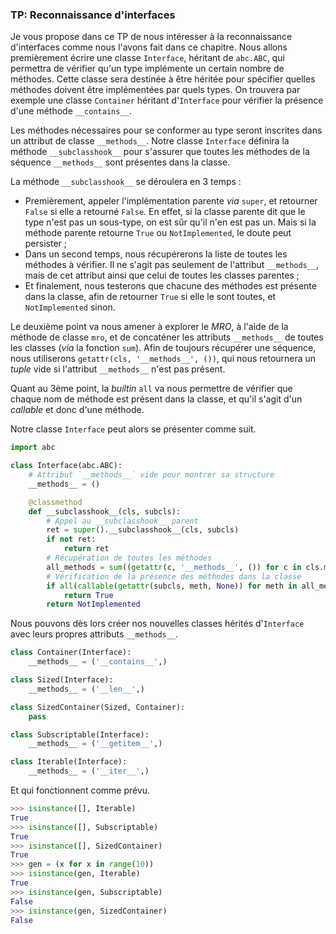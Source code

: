 ### TP: Reconnaissance d'interfaces

Je vous propose dans ce TP de nous intéresser à la reconnaissance d'interfaces comme nous l'avons fait dans ce chapitre.
Nous allons premièrement écrire une classe `Interface`, héritant de `abc.ABC`, qui permettra de vérifier qu'un type implémente un certain nombre de méthodes.
Cette classe sera destinée à être héritée pour spécifier quelles méthodes doivent être implémentées par quels types.
On trouvera par exemple une classe `Container` héritant d'`Interface` pour vérifier la présence d'une méthode `__contains__`.

Les méthodes nécessaires pour se conformer au type seront inscrites dans un attribut de classe `__methods__`.
Notre classe `Interface` définira la méthode `__subclasshook__` pour s'assurer que toutes les méthodes de la séquence `__methods__` sont présentes dans la classe.

La méthode `__subclasshook__` se déroulera en 3 temps :

* Premièrement, appeler l'implémentation parente *via* `super`, et retourner `False` si elle a retourné `False`. En effet, si la classe parente dit que le type n'est pas un sous-type, on est sûr qu'il n'en est pas un. Mais si la méthode parente retourne `True` ou `NotImplemented`, le doute peut persister ;
* Dans un second temps, nous récupérerons la liste de toutes les méthodes à vérifier. Il ne s'agit pas seulement de l'attribut `__methods__`, mais de cet attribut ainsi que celui de toutes les classes parentes ;
* Et finalement, nous testerons que chacune des méthodes est présente dans la classe, afin de retourner `True` si elle le sont toutes, et `NotImplemented` sinon.

Le deuxième point va nous amener à explorer le *MRO*, à l'aide de la méthode de classe `mro`, et de concaténer les attributs `__methods__` de toutes les classes (*via* la fonction `sum`).
Afin de toujours récupérer une séquence, nous utiliserons `getattr(cls, '__methods__', ())`, qui nous retournera un *tuple* vide si l'attribut `__methods__` n'est pas présent.

Quant au 3ème point, la *builtin* `all` va nous permettre de vérifier que chaque nom de méthode est présent dans la classe, et qu'il s'agit d'un *callable* et donc d'une méthode.

Notre classe `Interface` peut alors se présenter comme suit.

```python
import abc

class Interface(abc.ABC):
    # Attribut `__methods__` vide pour montrer sa structure
    __methods__ = ()

    @classmethod
    def __subclasshook__(cls, subcls):
        # Appel au __subclasshook__ parent
        ret = super().__subclasshook__(cls, subcls)
        if not ret:
            return ret
        # Récupération de toutes les méthodes
        all_methods = sum((getattr(c, '__methods__', ()) for c in cls.mro()), ())
        # Vérification de la présence des méthodes dans la classe
        if all(callable(getattr(subcls, meth, None)) for meth in all_methods):
            return True
        return NotImplemented
```

Nous pouvons dès lors créer nos nouvelles classes hérités d'`Interface` avec leurs propres attributs `__methods__`.

```python
class Container(Interface):
    __methods__ = ('__contains__',)

class Sized(Interface):
    __methods__ = ('__len__',)

class SizedContainer(Sized, Container):
    pass

class Subscriptable(Interface):
    __methods__ = ('__getitem__',)

class Iterable(Interface):
    __methods__ = ('__iter__',)
```

Et qui fonctionnent comme prévu.

```python
>>> isinstance([], Iterable)
True
>>> isinstance([], Subscriptable)
True
>>> isinstance([], SizedContainer)
True
>>> gen = (x for x in range(10))
>>> isinstance(gen, Iterable)
True
>>> isinstance(gen, Subscriptable)
False
>>> isinstance(gen, SizedContainer)
False
```

